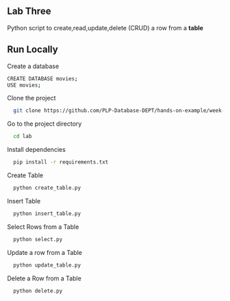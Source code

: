 ## Lab Three
Python script to create,read,update,delete (CRUD) a row from a **table**


## Run Locally
Create a database
```bash
CREATE DATABASE movies;
USE movies;
```
Clone the project

```bash
  git clone https://github.com/PLP-Database-DEPT/hands-on-example/week-2/lab
```

Go to the project directory

```bash
  cd lab
```

Install dependencies

```bash
  pip install -r requirements.txt
```

Create Table

```bash
  python create_table.py
```
Insert Table

```bash
  python insert_table.py
```
Select Rows from a Table

```bash
  python select.py
```
Update a row from a Table

```bash
  python update_table.py
```
Delete a Row from a Table

```bash
  python delete.py
```
